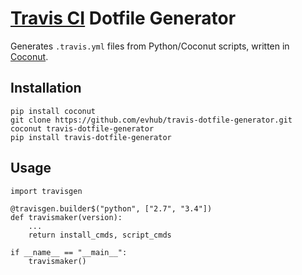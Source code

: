 # [Travis CI](https://travis-ci.org/) Dotfile Generator

Generates `.travis.yml` files from Python/Coconut scripts, written in [Coconut](https://github.com/evhub/coconut).

## Installation

```
pip install coconut
git clone https://github.com/evhub/travis-dotfile-generator.git
coconut travis-dotfile-generator
pip install travis-dotfile-generator
```

## Usage

```
import travisgen

@travisgen.builder$("python", ["2.7", "3.4"])
def travismaker(version):
    ...
    return install_cmds, script_cmds

if __name__ == "__main__":
    travismaker()
```
